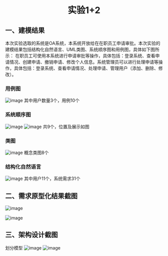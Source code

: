 <h1 align = "center">实验1+2</h1> 

## 一、建模结果

本次实验选取的系统是OA系统，本系统开放给在在职员工申请审批。本次实验的建模结果包括结构化自然语言、UML类图、系统顺序图和用例图，具体如下图所示：
在职员工可使用本系统进行申请审批等操作，具体包括：登录系统、查看申请情况、创建申请、撤销申请、修改个人信息。系统管理员可以进行处理申请等操作，具体包括：登录系统、查看申请情况、处理申请、管理用户（添加、删除、修改）。

### 用例图
![image](https://github.com/user-attachments/assets/5f29ef0a-a279-4247-a884-1667a63e23ae)
其中用户数量3个，用例10个

### 系统顺序图
![image](https://github.com/user-attachments/assets/e6a371ab-76b4-4c3a-99aa-b627c7ef8c5d)
![image](https://github.com/user-attachments/assets/5ef588e5-90a2-41c4-bb78-8df7243b8b25)
共9个，位置及展示如图

### 类图
![image](https://github.com/user-attachments/assets/2d6d34db-06a5-498f-a55b-1f3b37275c6d)
概念类图8个

### 结构化自然语言
![image](https://github.com/user-attachments/assets/f879e305-eb47-472e-9bf5-242c838a0045)
其中用户11个，系统需求31个

## 二、需求原型化结果截图
![image](https://github.com/user-attachments/assets/760ae0b2-c95f-444b-869b-e81165f1f5df)

![image](https://github.com/user-attachments/assets/7bdb0885-e88c-4019-abdb-075f2d930718)

## 三、架构设计截图
划分模型
![image](https://github.com/user-attachments/assets/a44d14f5-a788-4f54-a894-ecb0857ea538)
![image](https://github.com/user-attachments/assets/7c2a3e55-c340-402f-95f3-5bfb02c089fe)
